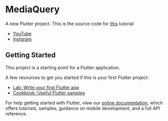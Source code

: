 # MediaQuery

A new Flutter project. This is the source code for [this](https://youtu.be/WbIigDuzbsg) tutorial

- [YouTube](https://www.youtube.com/channel/UCgzDyB6FRT2sNhh0QhB7gtQ)
- [Instgram](https://www.instagram.com/some.one.who.codez/)

## Getting Started

This project is a starting point for a Flutter application.


A few resources to get you started if this is your first Flutter project:

- [Lab: Write your first Flutter app](https://flutter.dev/docs/get-started/codelab)
- [Cookbook: Useful Flutter samples](https://flutter.dev/docs/cookbook)

For help getting started with Flutter, view our
[online documentation](https://flutter.dev/docs), which offers tutorials,
samples, guidance on mobile development, and a full API reference.
